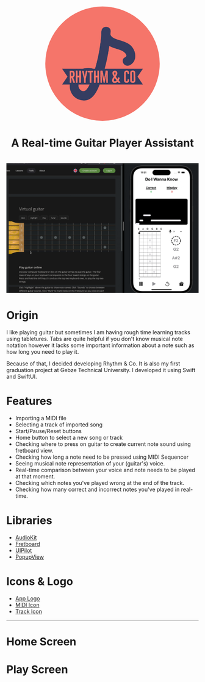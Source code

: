 <h1 align="center">
  <a href="Logo"><img src="Images/logo.jpeg" height="auto" width="300" style="border-radius:50%"></a>
  <br>
  <br>
  A Real-time Guitar Player Assistant
</h1>

<br>

<img src="Images/appGIF1.gif" /> 

<h1>Origin</h1>

I like playing guitar but sometimes I am having rough time learning tracks using tabletures. Tabs are quite helpful if you don't know musical note notation however it lacks some important information about a note such as how long you need to play it. <br>

Because of that, I decided developing Rhythm & Co. It is also my first graduation project at Gebze Technical University. I developed it using Swift and SwiftUI. <br>

<h1>Features</h1>

* Importing a MIDI file
* Selecting a track of imported song
* Start/Pause/Reset buttons
* Home button to select a new song or track
* Checking where to press on guitar to create current note sound using fretboard view.
* Checking how long a note need to be pressed using MIDI Sequencer
* Seeing musical note representation of your (guitar's) voice. 
* Real-time comparison between your voice and note needs to be played at that moment.
* Checking which notes you've played wrong at the end of the track.
* Checking how many correct and incorrect notes you've played in real-time.


<h1>Libraries</h1>

* [AudioKit](https://github.com/AudioKit/AudioKit)
* [Fretboard](https://github.com/itsmeichigo/Fretboard)
* [UIPilot](https://github.com/canopas/UIPilot)
* [PopupView](https://github.com/exyte/PopupView)

<h1>Icons & Logo</h1>

* [App Logo](https://www.adobe.com/express/create/logo/random)
* [MIDI Icon](https://www.flaticon.com/free-icon/mid_5105415)
* [Track Icon](https://www.flaticon.com/free-icon/music-album_1012931)

---

<h1> Home Screen </h1>

<h1> Play Screen </h1>


